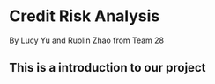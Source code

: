 # Credit Risk Analysis
By Lucy Yu and Ruolin Zhao 
from Team 28

## This is a introduction to our project


